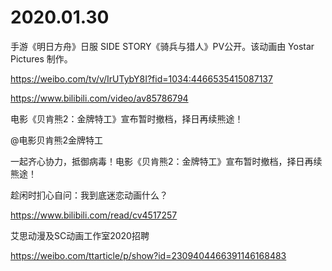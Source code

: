 # 2020.01.30

手游《明日方舟》日服 SIDE STORY《骑兵与猎人》PV公开。该动画由 Yostar Pictures 制作。

https://weibo.com/tv/v/IrUTybY8I?fid=1034:4466535415087137

https://www.bilibili.com/video/av85786794

 
电影《贝肯熊2：金牌特工》宣布暂时撤档，择日再续熊途！

@电影贝肯熊2金牌特工                            

一起齐心协力，抵御病毒！电影《贝肯熊2：金牌特工》宣布暂时撤档，择日再续熊途！



趁闲时扪心自问：我到底迷恋动画什么？

https://www.bilibili.com/read/cv4517257



艾思动漫及SC动画工作室2020招聘

https://weibo.com/ttarticle/p/show?id=2309404466391146168483